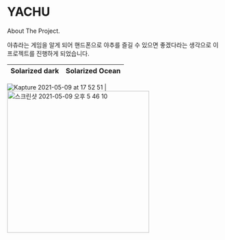 # YACHU


About The Project.

야츄라는 게임을 알게 되어 핸드폰으로 야추를 즐길 수 있으면 좋겠다라는 생각으로 이 프로젝트를 진행하게 되었습니다.

Solarized dark             |  Solarized Ocean
:-------------------------:|:-------------------------:

![Kapture 2021-05-09 at 17 52 51](https://user-images.githubusercontent.com/48948578/117566071-731ec200-b0ef-11eb-83a5-39e8826a5bf1.gif)  |  <img width="332" alt="스크린샷 2021-05-09 오후 5 46 10" src="https://user-images.githubusercontent.com/48948578/117565873-94cb7980-b0ee-11eb-8631-5d14c2c20260.png">





